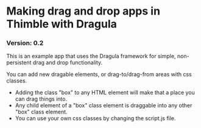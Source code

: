# Making drag and drop apps in Thimble with Dragula

### Version: 0.2

This is an example app that uses the Dragula framework for simple, non-persistent drag and drop functionality.

You can add new dragable elements, or drag-to/drag-from areas with css classes.

- Adding the class "box" to any HTML element will make that a place you can drag things into.
- Any child element of a "box" class element is draggable into any other "box" class element.
- You can use your own css classes by changing the script.js file.
